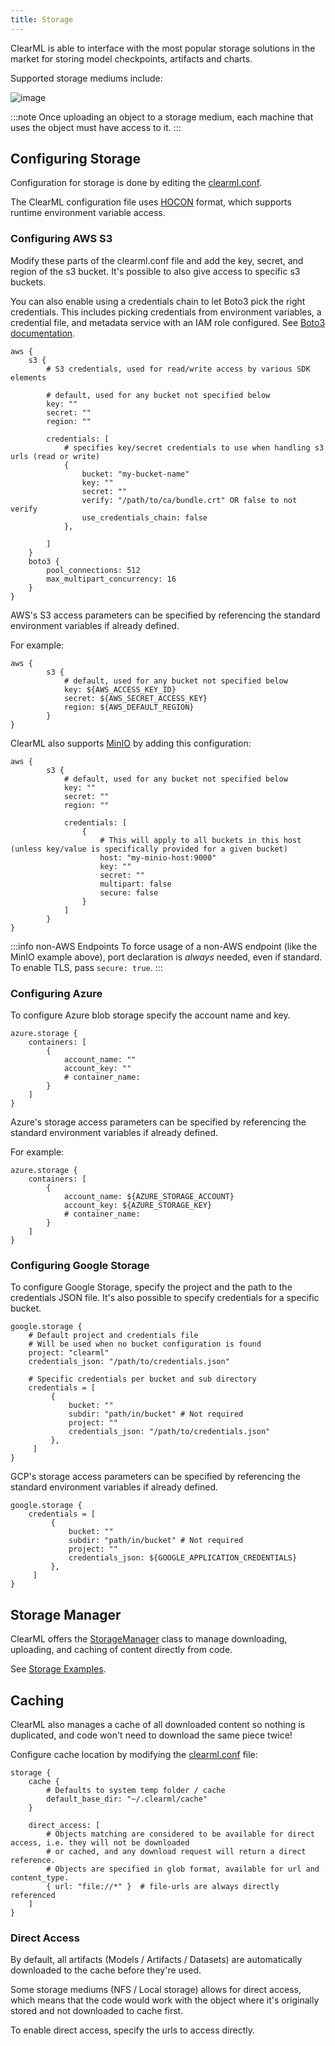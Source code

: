 ```yaml
---
title: Storage
---
```



ClearML is able to interface with the most popular storage solutions in the market for storing model checkpoints, artifacts
and charts.

Supported storage mediums include:

![image](../../static/icons/ClearML_Supported_Storage--on-light.png)

:::note
Once uploading an object to a storage medium, each machine that uses the object must have access to it.
:::

## Configuring Storage

Configuration for storage is done by editing the [clearml.conf](../configs/clearml_conf.md).

The ClearML configuration file uses [HOCON](https://github.com/lightbend/config/blob/main/HOCON.md) format, which supports runtime environment variable access.

### Configuring AWS S3

Modify these parts of the clearml.conf file and add the key, secret, and region of the s3 bucket.
It's possible to also give access to specific s3 buckets. 

You can also enable using a credentials chain to let Boto3 
pick the right credentials. This includes picking credentials from environment variables, a credential file, and metadata service 
with an IAM role configured. See [Boto3 documentation](https://boto3.amazonaws.com/v1/documentation/api/latest/guide/credentials.html#configuring-credentials).

```
aws {
    s3 {
        # S3 credentials, used for read/write access by various SDK elements

        # default, used for any bucket not specified below
        key: ""
        secret: ""
        region: ""

        credentials: [
            # specifies key/secret credentials to use when handling s3 urls (read or write)
            {
                bucket: "my-bucket-name"
                key: ""
                secret: ""
                verify: "/path/to/ca/bundle.crt" OR false to not verify
                use_credentials_chain: false
            },
                
        ]
    }
    boto3 {
        pool_connections: 512
        max_multipart_concurrency: 16
    }
}
```

AWS's S3 access parameters can be specified by referencing the standard environment variables if already defined.

For example: 
```
aws {
        s3 {
            # default, used for any bucket not specified below
            key: ${AWS_ACCESS_KEY_ID}
            secret: ${AWS_SECRET_ACCESS_KEY}
            region: ${AWS_DEFAULT_REGION}
        }
}
``` 

ClearML also supports [MinIO](https://github.com/minio/minio) by adding this configuration:
```
aws {
        s3 {
            # default, used for any bucket not specified below
            key: ""
            secret: ""
            region: ""

            credentials: [
                {
                    # This will apply to all buckets in this host (unless key/value is specifically provided for a given bucket)
                    host: "my-minio-host:9000"
                    key: ""
                    secret: ""
                    multipart: false
                    secure: false
                }
            ]
        } 
}
```

:::info non-AWS Endpoints
To force usage of a non-AWS endpoint (like the MinIO example above), port declaration is *always* needed, even if standard.
To enable TLS, pass `secure: true`.
:::

### Configuring Azure
To configure Azure blob storage specify the account name and key.

```
azure.storage {
    containers: [
        {
            account_name: ""
            account_key: ""
            # container_name:
        }
    ]
}
```

Azure's storage access parameters can be specified by referencing the standard environment variables if already defined.

For example:
```
azure.storage {
    containers: [
        {
            account_name: ${AZURE_STORAGE_ACCOUNT}
            account_key: ${AZURE_STORAGE_KEY}
            # container_name:
        }
    ]
}
```

### Configuring Google Storage
To configure Google Storage, specify the project and the path to the credentials JSON file.
It's also possible to specify credentials for a specific bucket.

```
google.storage {
    # Default project and credentials file
    # Will be used when no bucket configuration is found
    project: "clearml"
    credentials_json: "/path/to/credentials.json"

    # Specific credentials per bucket and sub directory
    credentials = [
         {
             bucket: ""
             subdir: "path/in/bucket" # Not required
             project: ""
             credentials_json: "/path/to/credentials.json"
         },
     ]
}
```

GCP's storage access parameters can be specified by referencing the standard environment variables if already defined.

```
google.storage {
    credentials = [
         {
             bucket: ""
             subdir: "path/in/bucket" # Not required
             project: ""
             credentials_json: ${GOOGLE_APPLICATION_CREDENTIALS}
         },
     ]
}
```

## Storage Manager

ClearML offers the [StorageManager](../references/sdk/storage.md) class to manage downloading, uploading, and caching of 
content directly from code.

See [Storage Examples](../guides/storage/examples_storagehelper.md).


## Caching
ClearML also manages a cache of all downloaded content so nothing is duplicated, and code won't need to download the same
piece twice!

Configure cache location by modifying the [clearml.conf](../configs/clearml_conf.md) file:

```
storage {
    cache {
        # Defaults to system temp folder / cache
        default_base_dir: "~/.clearml/cache"
    }

    direct_access: [
        # Objects matching are considered to be available for direct access, i.e. they will not be downloaded
        # or cached, and any download request will return a direct reference.
        # Objects are specified in glob format, available for url and content_type.
        { url: "file://*" }  # file-urls are always directly referenced
    ]
}
```

### Direct Access
By default, all artifacts (Models / Artifacts / Datasets) are automatically downloaded to the cache before they're used.

Some storage mediums (NFS / Local storage) allows for direct access,
which means that the code would work with the object where it's originally stored and not downloaded to cache first.

To enable direct access, specify the urls to access directly.

